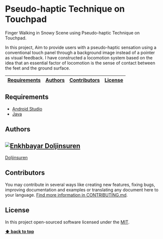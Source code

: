 # Pseudo-haptic Technique on Touchpad

Finger Walking in Snowy Scene using Pseudo-haptic Technique on Touchpad.

In this project, Aim to provide users with a pseudo-haptic sensation using a conventional touch panel through a background image instead of a pointer as visual feedback.
I have constructed a locomotion system based on the idea that an essential factor of locomotion is the sense of contact between the feet and the ground surface. 

| [Requirements][] | [Authors][] | [Contributors][] | [License][] |
|---|---|---|---|

## Requirements

- [Android Studio]()
- [Java]()

## Authors

[![Enkhbayar Doljinsuren](https://avatars0.githubusercontent.com/u/12738721?s=80&v=4)](https://github.com/doljko) 
---
[Doljinsuren](https://github.com/doljko) 

## Contributors

You may contribute in several ways like creating new features, fixing bugs, improving documentation and examples
or translating any document here to your language. [Find more information in CONTRIBUTING.md](CONTRIBUTING.md).

## License

In this project open-sourced software licensed under the [MIT](LICENSE).

**[⬆ back to top](#pseudo-haptic-technique-on-touchpad)**

[Requirements]:#requirements
[Authors]:#authors
[Contributors]:#contributors
[License]:#license




